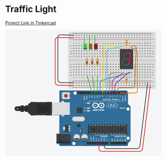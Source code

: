 # Traffic Light

[Project Link in Tinkercad](https://www.tinkercad.com/things/gnLCteLusgJ)

![Traffic Light](https://github.com/AbdullahBelikirik/Arduino/blob/main/Traffic_Light/Simulation_Photos/Traffic.png)
